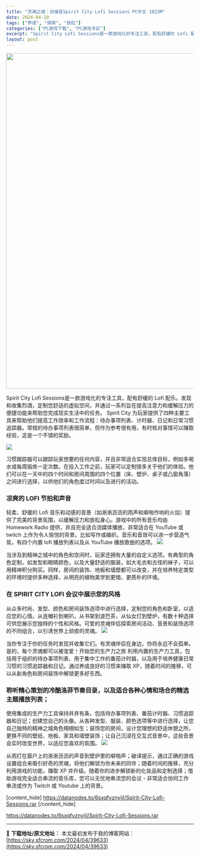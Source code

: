 ```yaml
---
title: "灵魂之城：白噪音Spirit City Lofi Sessions PC中文 1023M"
date: 2024-04-10
tags: ["养成", "探索", "放松"]
categories: ["PC游戏下载", "PC游戏专区"]
excerpt: "Spirit City Lofi Sessions是一款游戏化的专注工具，配有舒缓的 Lofi 配乐。发现和收集烈酒，定制您舒适的虚拟空间，并通过一系列旨在提高注意力和缓解压力的便捷功能来帮助您完成现实生活中的任务。 Spirit City 为玩家提供了四种主要工具来帮助他们提高工作效率和工作流程：&hellip;"
layout: post
---
```


<img class="size-full wp-image-39634 aligncenter" src="https://sky.sfcrom.com/wp-content/uploads/2024/04/2024041000373024.webp" alt="" width="600" height="900" />

Spirit City Lofi Sessions是一款游戏化的专注工具，配有舒缓的 Lofi 配乐。发现和收集烈酒，定制您舒适的虚拟空间，并通过一系列旨在提高注意力和缓解压力的便捷功能来帮助您完成现实生活中的任务。 Spirit City 为玩家提供了四种主要工具来帮助他们提高工作效率和工作流程：待办事项列表、计时器、日记和日常习惯追踪器。常规的待办事项列表很简单，但作为参考很有用，有时核对事情可以赚取经验，这是一个不错的奖励。

<img src="https://sky.sfcrom.com/wp-content/uploads/2024/04/20240410084024-8012f.jpeg" />

习惯跟踪器可以跟踪玩家想要的任何内容，并且非常适合实现总体目标，例如多喝水或每周锻炼一定次数。在投入工作之前，玩家可以定制很多关于他们的体验。他们可以在一天中的四个时间和房间周围的四个位置（床、壁炉、桌子或凸窗角落）之间进行选择，以供他们的角色度过时间以及进行的活动。
<h3>凉爽的 LOFI 节拍和声音</h3>
轻柔、舒缓的 Lofi 音乐和动感的音景（如淅淅沥沥的雨声和噼啪作响的火焰）提供了完美的背景氛围，以缓解压力和放松身心。游戏中的所有音乐均由 Homework Radio 提供，并且完全适合流媒体播放，非常适合在 YouTube 或 twitch 上作为令人愉悦的背景。比如写作或编织。音乐和音效可以进一步营造气氛，有四个内置 lofi 播放列表以及从 YouTube 播放歌曲的选项。

<img src="https://sky.sfcrom.com/wp-content/uploads/2024/04/20240410084025-26e80.jpeg" />

当涉及到精神之城中的角色和空间时，玩家还拥有大量的自定义选项。有典型的角色定制，如发型和眼睛颜色，以及大量舒适的服装，如大毛衣和古怪的袜子，可以用精神积分购买。同样，房间的装饰、地板和墙壁都可以改变，并在培养特定类型的环境时提供多种选择，从明亮的植物美学到更暗、更质朴的环境。
<h3>在 SPIRIT CITY LOFI 会议中展示您的风格</h3>
从众多时尚、发型、颜色和房间装饰选项中进行选择，定制您的角色和卧室，以适应您的心情。从连帽衫到喇叭，从书架到波巴茶，从仙女灯到壁炉，有数十种选择可供您展示您独特的个性和风格。可爱的灵魂伴侣探索房间活动、音景和装饰选项的不同组合，以引诱世界上顽皮的灵魂。

<img src="https://sky.sfcrom.com/wp-content/uploads/2024/04/20240410084025-c074c.jpeg" />

当你专注于你的任务时发现并收集它们。有灵魂伴侣在身边，你将永远不会孤单。是的，每个灵魂都可以被宠爱！开始您的生产力之旅 利用内置的生产力工具，包括用于组织的待办事项列表、用于集中工作的番茄计时器，以及用于培养健康日常习惯的习惯追踪器和日记。通过养成良好的习惯来赚取 XP，随着时间的推移，可以从新角色和房间装饰中解锁更多好东西。
<h3>聆听精心策划的冷酷洛菲节奏目录，以及适合各种心情和场合的精选主题播放列表；</h3>
使用集成的生产力工具保持井井有条，包括待办事项列表、番茄计时器、习惯追踪器和日记；创建您自己的头像。从各种发型、服装、颜色选项等中进行选择，让您自己独特的精神之城角色栩栩如生；装饰您的房间，设计您理想的舒适休憩之所，更换不同的壁纸、地板、家具和墙壁装饰；让自己沉浸在交互式音景中，这些音景会实时改变世界，以适应您喜欢的氛围。

<img src="https://sky.sfcrom.com/wp-content/uploads/2024/04/20240410084025-de71f.jpeg" />

从雨打在窗户上的淅淅沥沥的声音到壁炉里的噼啪声；破译提示，通过正确的游戏设置组合来吸引好奇的灵魂，将他们解锁为你未来的同伴；随着时间的推移，充分利用游戏的功能，赚取 XP 并升级。随着你的进步解锁新的化妆品和定制选择；借助游戏完全适合串流的音乐库，您可以无忧地串流您的会议 - 非常适合协同工作串流或作为 Twitch 或 Youtube 上的背景。

[content_hide]
https://datanodes.to/6sxqfvznyjil/Spirit-City-Lofi-Sessions.rar
[/content_hide]

<!--wechatfans start-->
https://datanodes.to/6sxqfvznyjil/Spirit-City-Lofi-Sessions.rar
<!--wechatfans end-->

---
📖 **下载地址/原文地址：** 本文最初发布于我的博客网站：[https://sky.sfcrom.com/2024/04/39633](https://sky.sfcrom.com/2024/04/39633)

